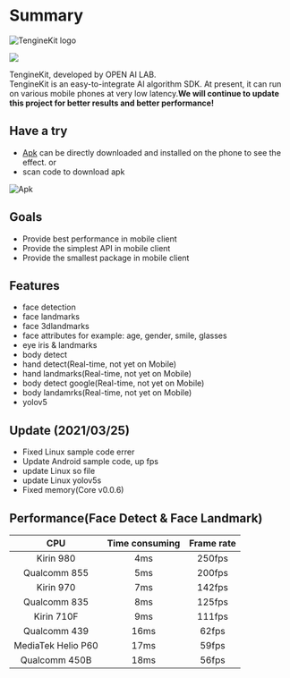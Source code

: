 # Summary

![](https://openailab.oss-cn-shenzhen.aliyuncs.com/logo/TengineKit.png?raw=true "TengineKit logo")

![](https://img.shields.io/crates/l/r)    

TengineKit, developed by OPEN AI LAB.       
TengineKit is an easy-to-integrate AI algorithm SDK. At present, it can run on various mobile phones at very low latency.**We will continue to update this project for better results and better performance!**

## Have a try
- [Apk](Android/apk/TengineKitDemo-v1.0.3.apk) can be directly downloaded and installed on the phone to see the effect.
or
- scan code to download apk 

![Apk](https://www.pgyer.com/app/qrcode/A0uD?sign=&auSign=&code=)

## Goals
- Provide best performance in mobile client
- Provide the simplest API in mobile client
- Provide the smallest package  in mobile client

## Features
- face detection
- face landmarks
- face 3dlandmarks
- face attributes for example: age, gender, smile, glasses
- eye iris & landmarks
- body detect
- hand detect(Real-time, not yet on Mobile)
- hand landmarks(Real-time, not yet on Mobile)
- body detect google(Real-time, not yet on Mobile)
- body landamrks(Real-time, not yet on Mobile)
- yolov5

## Update (2021/03/25)
- Fixed Linux sample code errer
- Update Android sample code, up fps
- update Linux so file
- update Linux yolov5s
- Fixed memory(Core v0.0.6)

## Performance(Face Detect & Face Landmark)

| CPU | Time consuming | Frame rate |
| :---: | :---: | :---: |
| Kirin 980 | 4ms | 250fps | 
| Qualcomm 855 | 5ms | 200fps |
| Kirin 970 | 7ms | 142fps |
| Qualcomm 835 | 8ms | 125fps |
| Kirin 710F| 9ms | 111fps |
| Qualcomm 439 | 16ms | 62fps |
| MediaTek Helio P60 | 17ms | 59fps |
| Qualcomm 450B | 18ms | 56fps |


